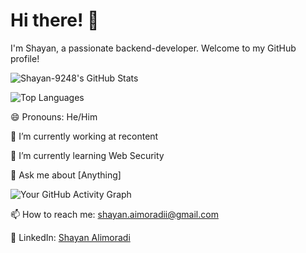 # Hi there! 👋

<!-- Introduction -->
I'm Shayan, a passionate backend-developer. Welcome to my GitHub profile! 

<!-- GitHub Stats -->
![Shayan-9248's GitHub Stats](https://github-readme-stats.vercel.app/api?username=Shayan-9248&show_icons=true&theme=radical)

<!-- Top Languages Used -->
![Top Languages](https://github-readme-stats.vercel.app/api/top-langs/?username=Shayan-9248&layout=compact&langs_count=10)

<!-- Emojis -->
😄 Pronouns: He/Him

🔭 I’m currently working at recontent<!-- (https://www.recontent.com) -->

🌱 I’m currently learning Web Security

💬 Ask me about [Anything]

<!-- GitHub Activity Graph -->
![Your GitHub Activity Graph](https://activity-graph.herokuapp.com/graph?username=Shayan-9248&theme=react-dark)

<!-- Let's Connect -->
📫 How to reach me: [shayan.aimoradii@gmail.com](mailto:shayan.aimoradii@gmail.com)

💼 LinkedIn: [Shayan Alimoradi](https://www.linkedin.com/in/shayan-alimoradi-81b625228/)
